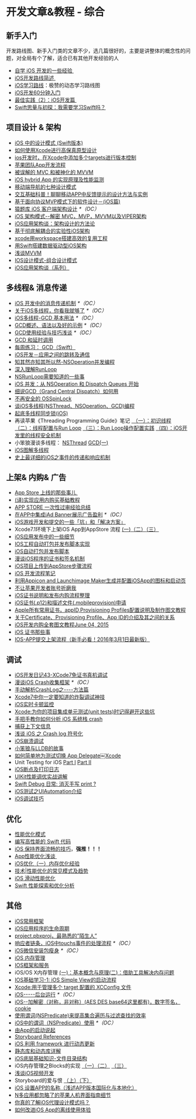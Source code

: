 # 开发文章&教程 - 综合
## 新手入门
开发路线图、新手入门类的文章不少，选几篇很好的，主要是讲整体的概念性的问题，对全局有个了解，适合已有其他开发经验的人
- [自学 iOS 开发的一些经验 ][1]
- [iOS开发路线简述 ][2]
- [iOS学习路线][3]：极赞的动态学习路线图
- [iOS开发60分钟入门][4]
- [最佳实践（2）：iOS开发篇 ][5]
- [Swift思量与初探：我需要学习Swift吗？][6]

## 项目设计 & 架构
- [iOS 中的设计模式 (Swift版本)][7]
- [如何使用Xcode进行高保真原型设计][8]
- [ios开发时，在Xcode中添加多个targets进行版本控制][9]
- [苹果团队App开发流程][10]
- [被误解的 MVC 和被神化的 MVVM][11]
- [iOS hybrid App 的实现原理及性能监测][12]
- [移动端导航的七种设计模式][13]
- [交互基础科普！聊聊移动APP中反馈提示的设计方法与实例][14]
- [基于面向协议MVP模式下的软件设计－(iOS篇)][15]
- [猿题库 iOS 客户端架构设计][16] _\*（OC）_
- [iOS 架构模式--解密 MVC，MVP，MVVM以及VIPER架构][17]
- [iOS应用架构谈：架构设计的方法论][18]
- [基于彻底解耦合的实验性iOS架构][19]
- [xcode用workspace搭建高效的复用工程][20]
- [用Swift搭建数据驱动型iOS架构][21]
- [浅谈MVVM][22]
- [IOS设计模式-组合设计模式][23]
- [iOS应用架构谈（系列）][24]

## 多线程& 消息传递
- [iOS 开发中的消息传递机制][25] _\*（OC）_
- [关于iOS多线程，你看我就够了][26] _\*（OC）_
- [iOS多线程-GCD 基本用法][27] _\*（OC）_
- [GCD概述、语法以及好的示例][28] _\*（OC）_
- [GCD使用经验与技巧浅谈][29] _\*（OC）_
- [GCD 和延时调用][30]
- [每周练习： GCD（Swift）][31]
- [iOS开发－应用之间的跳转及通信][32]
- [知其然亦知其所以然-NSOperation并发编程][33]
- [深入理解RunLoop][34]
- [NSRunLoop需要知道的一些事][35]
- [iOS 并发：从 NSOperation 和 Dispatch Queues 开始][36]
- [细说GCD（Grand Central Dispatch）如何用][37]
- [不再安全的 OSSpinLock][38]
- [谈iOS多线程(NSThread、NSOperation、GCD)编程][39]
- [起底多线程同步锁(iOS)][40]
- 再读苹果《Threading Programming Guide》笔记 [ （一）：初识线程][41] [（二）：线程配置与Run Loop][42] [（三）：Run Loop操作配置实践][43] [（四）：iOS开发里的线程安全机制][44]
- 小笨狼漫谈多线程： [NSThread][45] [GCD(一)][46]
- [iOS图解多线程][47]
- [史上最详细的iOS之事件的传递和响应机制][48]

## 上架& 内购& 广告
- [App Store 上线的那些事儿 ][49]
- [(译)实现应用内购买基础教程][50]
- [APP STORE 一次性过审经验总结][51]
- [在APP中集成iAd Banner展示广告盈利][52] _\*（OC）_
- [iOS游戏开发和提交的一些「坑」和「解决方案」][53]
- Xcode7.1环境下上架iOS App到AppStore 流程 [(一)][54][（二）][55][（三）][56]
- [iOS应用发布中的一些细节][57]
- [IOS工程自动打包并发布脚本实现][58]
- [iOS自动打包并发布脚本][59]
- [漫谈iOS程序的证书和签名机制][60]
- [iOS项目上传到AppStore步骤流程][61]
- [iOS 开发流程笔记][62]
- [利用Appicon and Launchimage Maker生成并配置iOSApp的图标和启动页][63]
- [不让苹果开发者账号折磨我][64]
- [iOS证书说明和发布内购流程整理][65]
- [iOS证书(.p12)和描述文件(.mobileprovision)申请][66]
- [Apple所有常用证书，appID,Provisioning Profiles配置说明及制作图文教程][67]
- [关于Certificate、Provisioning Profile、App ID的介绍及其之间的关系][68]
- [iOS开发内购全套图文教程June 04, 2015][69]
- [iOS 证书那些事][70]
- [IOS-APP提交上架流程（新手必看！2016年3月1日最新版）][71]

## 调试
- [iOS开发日记43-XCode7免证书真机调试][72]
- [漫谈iOS Crash收集框架][73] _\*（OC）_
- [手动解析CrashLog之----方法篇][74]
- [Xcode7中你一定要知道的炸裂调试神技][75]
- [iOS实时卡顿监控][76]
- [Xcode:为你的项目集成单元测试(unit tests)时记得避开这些坑][77]
- [手把手教你如何分析 iOS 系统栈 crash][78]
- [捕获上下文信息][79]
- [浅谈 iOS 之 Crash log 符号化][80]
- [iOS崩溃调试][81]
- [小笨狼与LLDB的故事][82]
- [如何简单地为测试切换 App Delegate￼Xcode][83] 
- Unit Testing for iOS [Part Ⅰ][84] [Part Ⅱ][85]
- [iOS断点及打印日志][86]
- [UIKit性能调优实战讲解][87]
- [Swift Debug 日常: 消灭手写 print ?][88]
- [iOS测试之UIAutomation介绍][89]
- [iOS调试技巧][90]

## 优化
- [性能优化模式][91]
- [编写高性能的 Swift 代码][92]
- [iOS 保持界面流畅的技巧][93]，**强推！！！**
- [App性能优化浅谈 ][94]
- [iOS优化（一）内存优化经验][95]
- [技术|性能优化的常见模式及趋势][96]
- [iOS 滑动性能优化][97]
- [Swift 性能探索和优化分析][98]

## 其他
- [iOS常用框架][99]
- [iOS应用程序的生命周期][100]
- [project.pbxproj，最熟悉的”陌生人”][101]
- [响应者链条，iOS中touchs事件的处理流程][102] _\*（OC）_
- [iOS微信安装包瘦身][103] _\*（OC）_
- [iOS 内存管理][104]
- [IOS框架和服务][105]
- iOS/OS X内存管理 [(一)：基本概念与原理][106][(二)：借助工具解决内存问题][107]
- [IOS基础学习-1: iOS Simple View的启动流程][108]
- [Xcode:用于管理多个 target 配置的 XCConfig 文件][109]
- [iOS-----后台运行][110] _\*（OC）_
- [iOS--加解密（对称，非对称）(AES DES base64这里都有)，数字签名，cookie][111]
- [使用谓词(NSPredicate)来提高集合遍历与过滤查找的效率][112]
- [iOS中的谓词（NSPredicate）使用][113] _\*（OC）_
- [由App的启动说起][114]
- [Storyboard References][115]
- [iOS 利用 framework 进行动态更新][116]
- [静态库和动态库详解][117]
- [iOS底层基础知识-文件目录结构][118]
- iOS内存管理之Blocks的实现 [（一）][119][（二）][120] [（三）][121]
- [浅谈iOS视频开发][122]
- Storyboard的爱与恨 [（上）][123][（下）][124]
- [iOS 设置APP的名称（浅述APP版本国际化与本地化）][125]
- [N多应用都忽略了的苹果人机界面指南细节][126]
- [你真的了解iOS代理设计模式吗？][127]
- [如何改进iOS App的离线使用体验][128]

[1]:	http://limboy.me/ios/2014/12/31/learning-ios.html
[2]:	http://www.coderyi.com/archives/397
[3]:	http://ios.skyfox.org/route.html
[4]:	http://blog.csdn.net/a451493485/article/details/9364867
[5]:	http://ios.jobbole.com/81830/
[6]:	https://segmentfault.com/a/1190000004483254 "Swift思量与初探：我需要学习Swift吗？"
[7]:	http://wiki.jikexueyuan.com/project/ios-design-patterns-in-swift/
[8]:	http://isux.tencent.com/xcode-storyboard.html
[9]:	http://blog.csdn.net/ysysbaobei/article/details/10951991
[10]:	http://atleeon.com/write/2015/08/30/fake-it-till-you-make-it/
[11]:	http://blog.devtang.com/blog/2015/11/02/mvc-and-mvvm/ "被误解的 MVC 和被神化的 MVVM"
[12]:	http://www.cocoachina.com/ios/20151118/14270.html
[13]:	http://www.ui.cn/detail/73429.html
[14]:	http://www.uisdc.com/app-feedback-method-use-case "交互基础科普！聊聊移动APP中反馈提示的设计方法与实例"
[15]:	http://www.jianshu.com/p/f7ff18ac1c31 "基于面向协议MVP模式下的软件设计－(iOS篇)"
[16]:	http://mp.weixin.qq.com/s?__biz=MjM5NTIyNTUyMQ==&mid=444322139&idx=1&sn=c7bef4d439f46ee539aa76d612023d43&scene=23&srcid=1230RYRzNotU9iTZKvt7ksFW#rd&ADUIN=502332019&ADSESSION=1451480917&ADTAG=CLIENT.QQ.5425_.0&ADPUBNO=26509
[17]:	http://www.cocoachina.com/ios/20160108/14916.html
[18]:	http://mp.weixin.qq.com/s?__biz=MzA5Nzc4OTA1Mw==&mid=407735372&idx=1&sn=87c20f7db6990db00838498827692683#rd
[19]:	http://ios.jobbole.com/83888/
[20]:	http://iosxxx.com/blog/2016-01-23-xcodeda-jian-gao-xiao-de-fu-yong-gong-cheng.html "xcode用workspace搭建高效的复用工程"
[21]:	http://mrpeak.cn/blog/swift-dda/ "用Swift搭建数据驱动型iOS架构"
[22]:	https://github.com/lovemo/MVVMFramework "MVVMFramework"
[23]:	http://www.cnblogs.com/goodboy-heyang/p/5226090.html "IOS设计模式-组合设计模式"
[24]:	http://casatwy.com/iosying-yong-jia-gou-tan-kai-pian.html "iOS应用架构谈  开篇"
[25]:	http://objccn.io/issue-7-4/
[26]:	http://www.jianshu.com/p/0b0d9b1f1f19
[27]:	http://www.jianshu.com/p/e0928a243373
[28]:	https://github.com/bboyfeiyu/iOS-tech-frontier/blob/master/issue-2/GCD%E6%A6%82%E8%BF%B0%E3%80%81%E8%AF%AD%E6%B3%95%E4%BB%A5%E5%8F%8A%E5%A5%BD%E7%9A%84%E7%A4%BA%E4%BE%8B.md
[29]:	http://tutuge.me/2015/04/03/something-about-gcd/
[30]:	http://swifter.tips/gcd-delay-call/
[31]:	https://github.com/icepy/_posts/issues/14
[32]:	http://www.cnblogs.com/GarveyCalvin/p/4877115.html "iOS开发－应用之间的跳转及通信"
[33]:	http://www.jianshu.com/p/ebb3e42049fd "知其然亦知其所以然-NSOperation并发编程"
[34]:	http://blog.ibireme.com/2015/05/18/runloop/ "深入理解RunLoop"
[35]:	https://mp.weixin.qq.com/s?__biz=MzAwMjYwMTAwNw==&mid=403269344&idx=1&sn=6363492cf8ed066cd4581d9840ff089f
[36]:	http://swift.gg/2016/01/08/ios-concurrency-getting-started-with-nsoperation-and-dispatch-queues/ "iOS 并发：从 NSOperation 和 Dispatch Queues 开始"
[37]:	https://github.com/ming1016/study/wiki/%E7%BB%86%E8%AF%B4GCD%EF%BC%88Grand-Central-Dispatch%EF%BC%89%E5%A6%82%E4%BD%95%E7%94%A8 "细说GCD（Grand Central Dispatch）如何用"
[38]:	http://blog.ibireme.com/2016/01/16/spinlock_is_unsafe_in_ios/ "不再安全的 OSSpinLock"
[39]:	http://www.jianshu.com/p/6e6f4e005a0b "谈iOS多线程(NSThread、NSOperation、GCD)编程"
[40]:	http://springox.w18.net/?p=685 "起底多线程同步锁(iOS)"
[41]:	http://www.devtalking.com/articles/read-threading-programming-guide-1/
[42]:	http://geek.csdn.net/news/detail/55617
[43]:	http://geek.csdn.net/news/detail/56056
[44]:	http://geek.csdn.net/news/detail/56726
[45]:	http://www.jianshu.com/p/8ed06312d8bd "小笨狼漫谈多线程：NSThread"
[46]:	http://www.jianshu.com/p/c2b14bb999de "小笨狼漫谈多线程：GCD(一)"
[47]:	http://www.henishuo.com/ios-multithread-detail/ "iOS图解多线程"
[48]:	http://www.jianshu.com/p/2e074db792ba
[49]:	http://wiki.jikexueyuan.com/project/app-store-refused/
[50]:	http://www.jianshu.com/p/741b2a044e78
[51]:	http://pmjane.com/post/app-store-ci-xing-guo-shen-jing-yan-zong-jie
[52]:	http://www.cocoachina.com/ios/20140928/9780.html
[53]:	http://wuzhiwei.net/ios_dev_trap_and_solution/ "iOS游戏开发和提交的一些「坑」和「解决方案」"
[54]:	http://www.cnblogs.com/ChinaKingKong/p/4957682.html "Xcode7.1环境下上架iOS App到AppStore 流程 (Part 一)"
[55]:	http://www.cnblogs.com/ChinaKingKong/p/4964549.html
[56]:	http://www.cnblogs.com/ChinaKingKong/p/4964745.html
[57]:	http://www.cnblogs.com/daiweilai/p/4974394.html "iOS应用发布中的一些细节"
[58]:	http://blog.nswebfrog.com/2013/02/18/ios-automation/ "IOS工程自动打包并发布脚本实现"
[59]:	http://liumh.com/2015/11/25/ios-auto-archive-ipa/ "iOS自动打包并发布脚本"
[60]:	http://www.pchou.info/ios/2015/12/14/ios-certification-and-code-sign.html "漫谈iOS程序的证书和签名机制"
[61]:	http://www.cnblogs.com/jgCho/p/5089481.html "iOS项目上传到AppStore步骤流程"
[62]:	https://github.com/leecade/ios-dev-flow
[63]:	http://www.cnblogs.com/lidongxu/p/5114355.html "利用Appicon and Launchimage Maker生成并配置iOSApp的图标和启动页"
[64]:	http://www.jianshu.com/p/cb6c5f1c972b "不让苹果开发者账号折磨我"
[65]:	https://zilaiyedaren.github.io/blog/iOS%E8%AF%81%E4%B9%A6%E8%AF%B4%E6%98%8E%E5%92%8C%E5%8F%91%E5%B8%83%E5%86%85%E8%B4%AD%E6%B5%81%E7%A8%8B%E6%95%B4%E7%90%86/ "iOS证书说明和发布内购流程整理"
[66]:	https://zilaiyedaren.github.io/blog/iOS%E8%AF%81%E4%B9%A6(.p12)%E5%92%8C%E6%8F%8F%E8%BF%B0%E6%96%87%E4%BB%B6(.mobileprovision)%E7%94%B3%E8%AF%B7/ "iOS证书(.p12)和描述文件(.mobileprovision)申请"
[67]:	https://zilaiyedaren.github.io/blog/Apple%E6%89%80%E6%9C%89%E5%B8%B8%E7%94%A8%E8%AF%81%E4%B9%A6%EF%BC%8CappID,Provisioning%20Profiles%E9%85%8D%E7%BD%AE%E8%AF%B4%E6%98%8E%E5%8F%8A%E5%88%B6%E4%BD%9C%E5%9B%BE%E6%96%87%E6%95%99%E7%A8%8B/ "Apple所有常用证书，appID,Provisioning Profiles配置说明及制作图文教程"
[68]:	https://zilaiyedaren.github.io/blog/%E5%85%B3%E4%BA%8ECertificate%E3%80%81Provisioning%20Profile%E3%80%81App%20ID%E7%9A%84%E4%BB%8B%E7%BB%8D%E5%8F%8A%E5%85%B6%E4%B9%8B%E9%97%B4%E7%9A%84%E5%85%B3%E7%B3%BB/ "关于Certificate、Provisioning Profile、App ID的介绍及其之间的关系"
[69]:	http://allluckly.cn/ios%E6%94%AF%E4%BB%98/iOS%E5%BC%80%E5%8F%912015%E5%B9%B4%E6%9C%80%E6%96%B0%E5%86%85%E8%B4%AD%E6%95%99%E7%A8%8B "iOS开发内购全套图文教程June 04, 2015"
[70]:	http://www.cnblogs.com/wangyang1213/p/5209119.html "iOS 证书那些事"
[71]:	http://www.cnblogs.com/BK-12345/p/5232633.html "IOS-APP提交上架流程（新手必看！2016年3月1日最新版）"
[72]:	http://www.cnblogs.com/Twisted-Fate/p/4935487.html "iOS开发日记43-XCode7免证书真机调试"
[73]:	http://nianxi.net/ios/ios-crash-reporter/
[74]:	http://foggry.com/blog/2015/07/27/ru-he-shou-dong-jie-xi-crashlog/
[75]:	http://www.jianshu.com/p/70ed36cf8a98
[76]:	http://www.tanhao.me/code/151113.html/ "iOS实时卡顿监控"
[77]:	http://www.jianshu.com/p/d15a7dea0c5a "Xcode:为你的项目集成单元测试(unit tests)时记得避开这些坑"
[78]:	http://bugly.qq.com/bbs/forum.php?mod=viewthread&tid=194
[79]:	http://swift.gg/2015/11/16/capturing-context-swiftlang/ "捕获上下文信息"
[80]:	http://news.oneapm.com/crash-log-ios/ "浅谈 iOS 之 Crash log 符号化"
[81]:	http://www.jianshu.com/p/77660e626874 "iOS崩溃调试"
[82]:	http://www.jianshu.com/p/e89af3e9a8d7 "小笨狼与LLDB的故事"
[83]:	http://www.cocoachina.com/ios/20151222/14766.html
[84]:	http://chengway.in/unit-testing-for-ios-part-i/ "Unit Testing for iOS Part Ⅰ"
[85]:	http://chengway.in/unit-testing-for-ios-part-ii/ "Unit Testing for iOS Part Ⅱ"
[86]:	http://www.cnblogs.com/jsin-han/p/5156384.html "iOS断点及打印日志"
[87]:	http://www.jianshu.com/p/619cf14640f3 "UIKit性能调优实战讲解"
[88]:	http://www.jianshu.com/p/55ce421e47e9 "Swift Debug 日常: 消灭手写 print ?"
[89]:	http://summertreee.github.io/blog/2016/02/29/iosce-shi-zhi-uiautomationjie-shao/ "iOS测试之UIAutomation介绍"
[90]:	http://www.henishuo.com/ios-lldb-debug-tech/ "iOS调试技巧"
[91]:	http://tech.meituan.com/performance_tuning_pattern.html "性能优化模式"
[92]:	http://www.oschina.net/translate/swift-optimizationtips
[93]:	http://blog.ibireme.com/2015/11/12/smooth_user_interfaces_for_ios/
[94]:	http://blog.csdn.net/wwj_748/article/details/50322581 "App性能优化浅谈"
[95]:	http://www.jianshu.com/p/ef52250df748 "iOS优化（一）内存优化经验"
[96]:	http://mp.weixin.qq.com/s?__biz=MzA5MTA0NjgzMQ==&mid=402378996&idx=1&sn=375044215c5189638570291fb89afa45&scene=1&srcid=0107C7OW9W8ANejPmmfcVRrB&from=groupmessage&isappinstalled=0#wechat_redirect
[97]:	http://www.cnblogs.com/smileEvday/articles/iOS_performance.html "iOS 滑动性能优化"
[98]:	https://onevcat.com/2016/02/swift-performance/ "Swift 性能探索和优化分析"
[99]:	http://www.jianshu.com/p/e7fc525f342d
[100]:	http://www.jianshu.com/p/aa50e5350852?utm_campaign=maleskine&utm_content=note&utm_medium=writer_share&utm_source=weibo
[101]:	http://www.olinone.com/?p=215
[102]:	http://www.cnblogs.com/suqiankun/p/4944042.html "响应者链条，iOS中touchs事件的处理流程。"
[103]:	https://mp.weixin.qq.com/s?__biz=MzAwNDY1ODY2OQ==&mid=207986417&idx=1&sn=77ea7d8e4f8ab7b59111e78c86ccfe66&scene=1&srcid=1024pgRuhHtElUqPlXjsizht&key=b410d3164f5f798e9752971b4cb76dd5efae6b5c2f1f10cbafd3573c6186c16ee60ce346711f7433ff6ab0d6aa974e3e&ascene=0&uin=MTQxOTU1ODg4MQ%3D%3D&devicetype=iMac+MacBookPro11%2C5+OSX+OSX+10.11+build(15A284)&version=11020201&pass_ticket=h1CfhovWAS61j24tFYTljyTFl4r9BUlFON7H%2BNl6hMV1ZpVN2kG4%2FLL6yxnDUjd9
[104]:	http://www.cnblogs.com/huangjianwu/p/4962772.html "iOS 内存管理"
[105]:	http://www.cnblogs.com/jgCho/p/4960048.html "IOS框架和服务"
[106]:	http://www.jianshu.com/p/1928b54e1253 "iOS/OS X内存管理(一)：基本概念与原理"
[107]:	http://www.jianshu.com/p/09c5141d4531 "iOS/OS X内存管理(二)：借助工具解决内存问题"
[108]:	http://www.admin85.com/u/mobile/ios/9443.html "IOS基础学习-1: iOS Simple View的启动流程"
[109]:	http://swift.gg/2015/12/01/xcode-xcconfig-files-for-managing-targets-configurations/ "Xcode:用于管理多个 target 配置的 XCConfig 文件"
[110]:	http://www.cnblogs.com/congli0220/p/5019945.html "iOS-----后台运行"
[111]:	http://www.jianshu.com/p/ac841b772c7a "iOS--加解密（对称，非对称）(AES DES base64这里都有)，数字签名，cookie"
[112]:	http://segmentfault.com/a/1190000004238379 "使用谓词(NSPredicate)来提高集合遍历与过滤查找的效率"
[113]:	http://www.jianshu.com/p/88be28860cde "iOS中的谓词（NSPredicate）使用"
[114]:	http://oncenote.com/2015/06/01/How-App-Launch/ "由App的启动说起"
[115]:	https://zilaiyedaren.github.io/blog/Storyboard%20References/ "Storyboard References"
[116]:	http://yq.aliyun.com/articles/3024
[117]:	http://www.jianshu.com/p/c8366e4f9378 "iOS专题2:静态库和动态库详解"
[118]:	http://www.cnblogs.com/wujy/p/5188302.html "iOS底层基础知识-文件目录结构"
[119]:	http://lastdays.cn/2016/02/23/blocks1/ "iOS内存管理之Blocks的实现（一）"
[120]:	http://lastdays.cn/2016/02/24/Blocks2/ "iOS内存管理之Blocks的实现（二）"
[121]:	http://lastdays.cn/2016/02/26/block3/ "iOS内存管理之Blocks的实现（三）"
[122]:	http://www.cnblogs.com/booksky/p/5213198.html "浅谈iOS视频开发"
[123]:	http://shengpan.net/storyboard/ "Storyboard的爱与恨（上）"
[124]:	http://shengpan.net/storyboard2/ "Storyboard的爱与恨（下）"
[125]:	http://www.jianshu.com/p/a3a70f0398c4 "iOS 设置APP的名称（浅述APP版本国际化与本地化）"
[126]:	http://www.cocoachina.com/appstore/20160314/15661.html
[127]:	http://www.jianshu.com/p/2113ffe54b30 "你真的了解iOS代理设计模式吗？"
[128]:	http://www.cnblogs.com/jgCho/p/5287185.html "如何改进iOS App的离线使用体验"